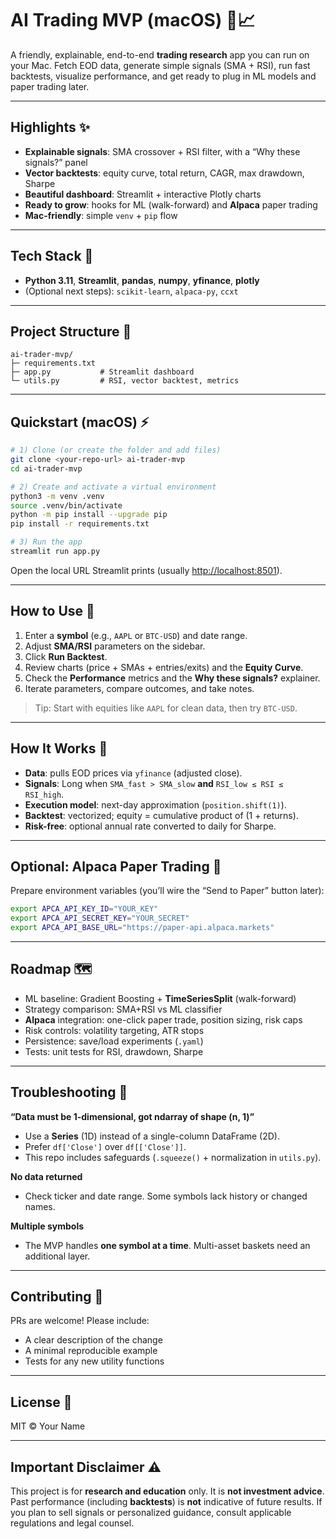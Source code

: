 # AI Trading MVP (macOS) 🚀📈

A friendly, explainable, end-to-end **trading research** app you can run on your Mac.
Fetch EOD data, generate simple signals (SMA + RSI), run fast backtests, visualize performance, and get ready to plug in ML models and paper trading later.

---

## Highlights ✨

* **Explainable signals**: SMA crossover + RSI filter, with a “Why these signals?” panel
* **Vector backtests**: equity curve, total return, CAGR, max drawdown, Sharpe
* **Beautiful dashboard**: Streamlit + interactive Plotly charts
* **Ready to grow**: hooks for ML (walk-forward) and **Alpaca** paper trading
* **Mac-friendly**: simple `venv` + `pip` flow

---

## Tech Stack 🧰

* **Python 3.11**, **Streamlit**, **pandas**, **numpy**, **yfinance**, **plotly**
* (Optional next steps): `scikit-learn`, `alpaca-py`, `ccxt`

---

## Project Structure 📁

```
ai-trader-mvp/
├─ requirements.txt
├─ app.py           # Streamlit dashboard
└─ utils.py         # RSI, vector backtest, metrics
```

---

## Quickstart (macOS) ⚡

```bash
# 1) Clone (or create the folder and add files)
git clone <your-repo-url> ai-trader-mvp
cd ai-trader-mvp

# 2) Create and activate a virtual environment
python3 -m venv .venv
source .venv/bin/activate
python -m pip install --upgrade pip
pip install -r requirements.txt

# 3) Run the app
streamlit run app.py
```

Open the local URL Streamlit prints (usually [http://localhost:8501](http://localhost:8501)).

---

## How to Use 🔎

1. Enter a **symbol** (e.g., `AAPL` or `BTC-USD`) and date range.
2. Adjust **SMA/RSI** parameters on the sidebar.
3. Click **Run Backtest**.
4. Review charts (price + SMAs + entries/exits) and the **Equity Curve**.
5. Check the **Performance** metrics and the **Why these signals?** explainer.
6. Iterate parameters, compare outcomes, and take notes.

> Tip: Start with equities like `AAPL` for clean data, then try `BTC-USD`.

---

## How It Works 🧠

* **Data**: pulls EOD prices via `yfinance` (adjusted close).
* **Signals**: Long when `SMA_fast > SMA_slow` **and** `RSI_low ≤ RSI ≤ RSI_high`.
* **Execution model**: next-day approximation (`position.shift(1)`).
* **Backtest**: vectorized; equity = cumulative product of (1 + returns).
* **Risk-free**: optional annual rate converted to daily for Sharpe.

---

## Optional: Alpaca Paper Trading 🧪

Prepare environment variables (you’ll wire the “Send to Paper” button later):

```bash
export APCA_API_KEY_ID="YOUR_KEY"
export APCA_API_SECRET_KEY="YOUR_SECRET"
export APCA_API_BASE_URL="https://paper-api.alpaca.markets"
```

---

## Roadmap 🗺️

* ML baseline: Gradient Boosting + **TimeSeriesSplit** (walk-forward)
* Strategy comparison: SMA+RSI vs ML classifier
* **Alpaca** integration: one-click paper trade, position sizing, risk caps
* Risk controls: volatility targeting, ATR stops
* Persistence: save/load experiments (`.yaml`)
* Tests: unit tests for RSI, drawdown, Sharpe

---

## Troubleshooting 🧯

**“Data must be 1-dimensional, got ndarray of shape (n, 1)”**

* Use a **Series** (1D) instead of a single-column DataFrame (2D).
* Prefer `df['Close']` over `df[['Close']]`.
* This repo includes safeguards (`.squeeze()` + normalization in `utils.py`).

**No data returned**

* Check ticker and date range. Some symbols lack history or changed names.

**Multiple symbols**

* The MVP handles **one symbol at a time**. Multi-asset baskets need an additional layer.

---

## Contributing 🤝

PRs are welcome! Please include:

* A clear description of the change
* A minimal reproducible example
* Tests for any new utility functions

---

## License 📄

MIT © Your Name

---

## Important Disclaimer ⚠️

This project is for **research and education** only. It is **not investment advice**.
Past performance (including **backtests**) is **not** indicative of future results.
If you plan to sell signals or personalized guidance, consult applicable regulations and legal counsel.
